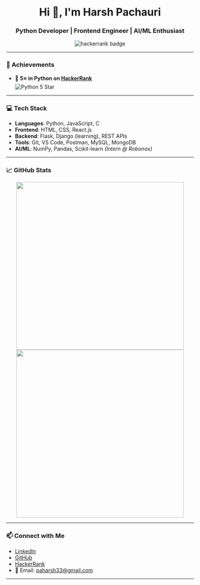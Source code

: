 <h1 align="center">Hi 👋, I'm Harsh Pachauri</h1>
<h3 align="center">Python Developer | Frontend Engineer | AI/ML Enthusiast</h3>

<p align="center">
  <img src="https://img.shields.io/badge/HackerRank-5⭐_Python-success?style=flat-square&logo=hackerrank" alt="hackerrank badge" />
</p>

---

### 🏅 Achievements

- 🐍 **5⭐ in Python on [HackerRank](https://www.hackerrank.com/)**  
  ![Python 5 Star](https://img.shields.io/badge/Python-5_Star_on_HackerRank-brightgreen?style=for-the-badge&logo=python)

---

### 💻 Tech Stack

- **Languages**: Python, JavaScript, C
- **Frontend**: HTML, CSS, React.js
- **Backend**: Flask, Django (learning), REST APIs
- **Tools**: Git, VS Code, Postman, MySQL, MongoDB
- **AI/ML**: NumPy, Pandas, Scikit-learn *(Intern @ Robonox)*

---

### 📈 GitHub Stats

<p align="center">
  <img src="https://github-readme-stats.vercel.app/api?username=Harshpachauri123&show_icons=true&theme=radical" width="450" />
  <img src="https://github-readme-streak-stats.herokuapp.com/?user=Harshpachauri123&theme=radical" width="450"/>
</p>

---

### 📫 Connect with Me

- [LinkedIn](https://www.linkedin.com/in/harsh-pachauri-406226230/)
- [GitHub](https://github.com/Harshpachauri123)
- [HackerRank](https://www.hackerrank.com/)
- 📧 Email: paharsh33@gmail.com

---
